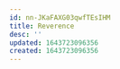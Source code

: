 ```yaml
---
id: nn-JKaFAXG03qwfTEsIHM
title: Reverence
desc: ''
updated: 1643723096356
created: 1643723096356
---
```


